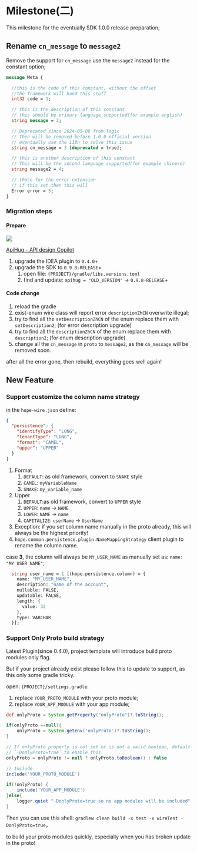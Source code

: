 # Milestone(二)

This milestone for the eventually SDK 1.0.0 release preparation;

## Rename  `cn_message` to `message2`

Remove the support for  `cn_message` use the `message2` instead for the constant option;

```protobuf
message Meta {

  //this is the code of this constant, without the offset
  //the framework will hand this stuff
  int32 code = 1;

  // this is the description of this constant
  // this should be primary language supported(for example english)
  string message = 2;

  // Deprecated since 2024-05-08 from logic
  // Then will be removed before 1.0.0 official version
  // eventually use the i18n to solve this issue
  string cn_message = 3 [deprecated = true];

  // this is another description of this constant
  // This will be the second language supported(for example chinese)
  string message2 = 4;

  // those for the error extension
  // if this set then this will
  Error error = 5;
}
```

### Migration steps

#### Prepare

<a target="_blank" href="https://search.maven.org/artifact/com.apihug/it-bom"><img src="https://img.shields.io/maven-central/v/com.apihug/it-bom.svg?label=Maven%20Central" /></a>

[ApiHug - API design Copilot](https://plugins.jetbrains.com/plugin/23534-apihug--api-design-copilot)

1. upgrade the IDEA plugin to `0.4.0`+
2. upgrade the SDK to `0.9.8-RELEASE`+
   1. open file: `{PROJECT}/gradle/libs.versions.toml`
   2. find and update: `apihug = "OLD_VERSION"` -> `0.9.8-RELEASE`+

#### Code change

1. reload the gradle
2. exist-enum wire class will report error `descriptionZhCN` overwrite illegal;
3. try to find all the `setDescriptionZhCN` of the enum replace them with `setDescription2`; (for error description upgrade)
4. try to find all the `descriptionZhCN` of the enum replace them with `description2`; (for enum description upgrade)
5. change all the `cn_message` in `proto` to  `message2`, as the `cn_message` will be removed soon.

after all the error gone,  then rebuild, everything goes well again!

## New Feature

### Support customize the column name strategy

in the `hope-wire.json` define:

```json
{
  "persistence": {
    "identifyType": "LONG",
    "tenantType": "LONG",
    "format": "CAMEL",
    "upper": "UPPER"
  }
}
```

1. Format
   1. `DEFAULT`: as old framework, convert to `SNAKE` style
   2. `CAMEL`: `myVariableName`
   3. `SNAKE`: `my_variable_name`
2. Upper
   1. `DEFAULT`:as old framework, convert to `UPPER` style
   2. `UPPER`: `name` -> `NAME`
   3. `LOWER`: `NAME` -> `name`
   4. `CAPITALIZE`:  `userName` -> `UserName`
3. Exception: if you set column name manually in the proto already, this will always be the highest priority!
4. `hope.common.persistence.plugin.NameMappingStrategy` client plugin to rename the column name.

case **3**, the column will always be `MY_USER_NAME` as manually set as: `name: "MY_USER_NAME"`;

```protobuf
  string user_name = 1 [(hope.persistence.column) = {
    name: "MY_USER_NAME",
    description: "name of the account",
    nullable: FALSE,
    updatable: FALSE,
    length: {
      value: 32
    },
    type: VARCHAR
  }];
  ```

### Support Only Proto build strategy

Latest Plugin(since 0.4.0), project template will introduce build proto modules only flag.

But if your project already exist please follow this to update to support, as this only some gradle tricky.

open: `{PROJECT}/settings.gradle`:

1. replace `YOUR_PROTO_MODULE` with your proto module;
2. replace `YOUR_APP_MODULE` with your app module;

```groovy
def onlyProto = System.getProperty("onlyProto")?.toString();

if(onlyProto ==null){
    onlyProto = System.getenv('onlyProto')?.toString();
}

// If onlyProto property is not set or is not a valid boolean, default to false
// `-DonlyProto=true` to enable this
onlyProto = onlyProto != null ? onlyProto.toBoolean() : false

// Include
include('YOUR_PROTO_MODULE')

if(!onlyProto) {
    include('YOUR_APP_MODULE')
}else{
    logger.quiet "-DonlyProto=true so no app modules will be included"
}

```

Then you can use this shell:  `gradlew clean build -x test -x wireTest -DonlyProto=true`，

to build your proto modules quickly, especially when you has broken update in the proto!
